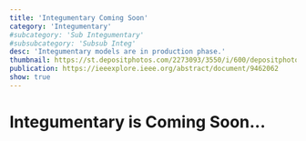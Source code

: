```yaml
---
title: 'Integumentary Coming Soon'
category: 'Integumentary'
#subcategory: 'Sub Integumentary'
#subsubcategory: 'Subsub Integ'
desc: 'Integumentary models are in production phase.'
thumbnail: https://st.depositphotos.com/2273093/3550/i/600/depositphotos_35500595-stock-photo-skin-layers.jpg
publication: https://ieeexplore.ieee.org/abstract/document/9462062
show: true
---
```


# Integumentary is Coming Soon...
